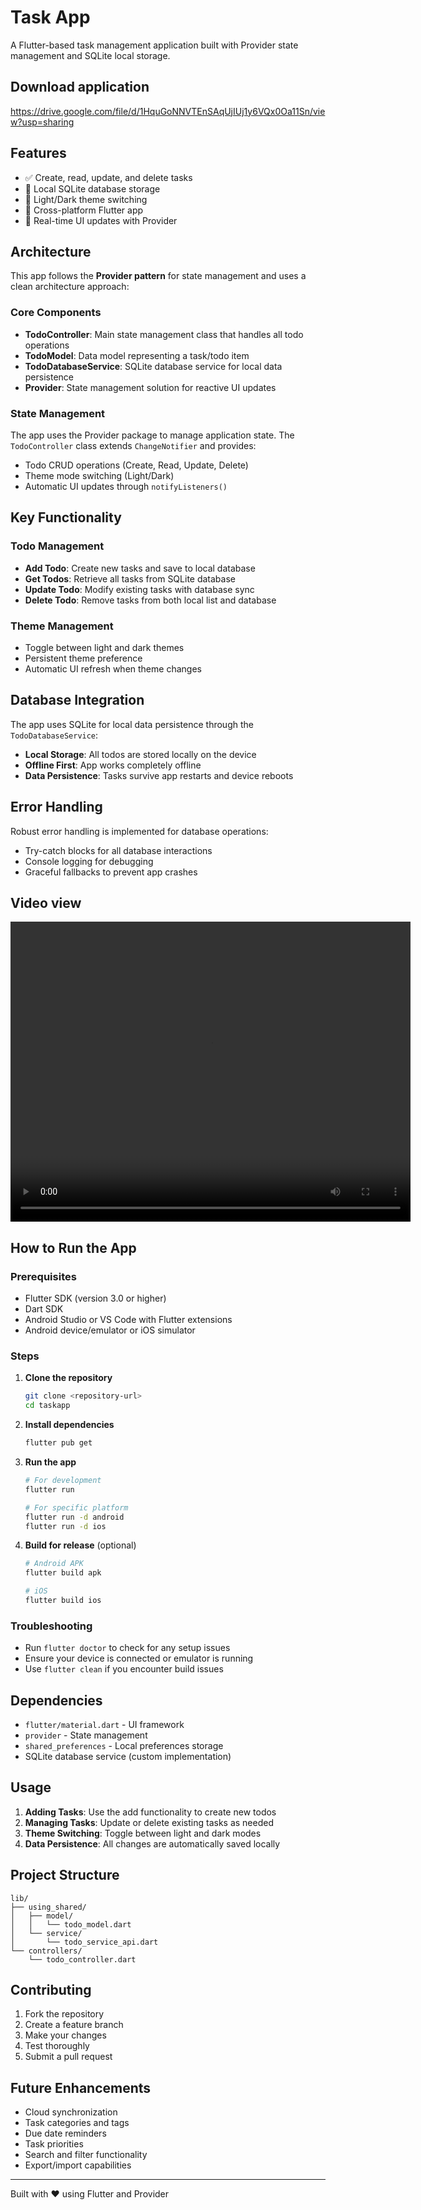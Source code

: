 # Task App

A Flutter-based task management application built with Provider state management and SQLite local storage.
## Download application 

https://drive.google.com/file/d/1HquGoNNVTEnSAqUjIUj1y6VQx0Oa11Sn/view?usp=sharing

## Features

- ✅ Create, read, update, and delete tasks
- 💾 Local SQLite database storage
- 🎨 Light/Dark theme switching
- 📱 Cross-platform Flutter app
- 🔄 Real-time UI updates with Provider

## Architecture

This app follows the **Provider pattern** for state management and uses a clean architecture approach:

### Core Components

- **TodoController**: Main state management class that handles all todo operations
- **TodoModel**: Data model representing a task/todo item
- **TodoDatabaseService**: SQLite database service for local data persistence
- **Provider**: State management solution for reactive UI updates

### State Management

The app uses the Provider package to manage application state. The `TodoController` class extends `ChangeNotifier` and provides:

- Todo CRUD operations (Create, Read, Update, Delete)
- Theme mode switching (Light/Dark)
- Automatic UI updates through `notifyListeners()`

## Key Functionality

### Todo Management
- **Add Todo**: Create new tasks and save to local database
- **Get Todos**: Retrieve all tasks from SQLite database
- **Update Todo**: Modify existing tasks with database sync
- **Delete Todo**: Remove tasks from both local list and database

### Theme Management
- Toggle between light and dark themes
- Persistent theme preference
- Automatic UI refresh when theme changes

## Database Integration

The app uses SQLite for local data persistence through the `TodoDatabaseService`:

- **Local Storage**: All todos are stored locally on the device
- **Offline First**: App works completely offline
- **Data Persistence**: Tasks survive app restarts and device reboots

## Error Handling

Robust error handling is implemented for database operations:
- Try-catch blocks for all database interactions
- Console logging for debugging
- Graceful fallbacks to prevent app crashes

## Video view 

<video width="640" height="480" controls>
  <source src="assets/view_POs.mp4" type="video/mp4">
  Your browser does not support the video tag. 
  <a href="taskapp/assets/view.mp4">Download the video instead</a>.
</video>

## How to Run the App

### Prerequisites
- Flutter SDK (version 3.0 or higher)
- Dart SDK
- Android Studio or VS Code with Flutter extensions
- Android device/emulator or iOS simulator

### Steps
1. **Clone the repository**
   ```bash
   git clone <repository-url>
   cd taskapp
   ```

2. **Install dependencies**
   ```bash
   flutter pub get
   ```

3. **Run the app**
   ```bash
   # For development
   flutter run
   
   # For specific platform
   flutter run -d android
   flutter run -d ios
   ```

4. **Build for release** (optional)
   ```bash
   # Android APK
   flutter build apk
   
   # iOS
   flutter build ios
   ```

### Troubleshooting
- Run `flutter doctor` to check for any setup issues
- Ensure your device is connected or emulator is running
- Use `flutter clean` if you encounter build issues

## Dependencies

- `flutter/material.dart` - UI framework
- `provider` - State management
- `shared_preferences` - Local preferences storage
- SQLite database service (custom implementation)

## Usage

1. **Adding Tasks**: Use the add functionality to create new todos
2. **Managing Tasks**: Update or delete existing tasks as needed
3. **Theme Switching**: Toggle between light and dark modes
4. **Data Persistence**: All changes are automatically saved locally

## Project Structure

```
lib/
├── using_shared/
│   ├── model/
│   │   └── todo_model.dart
│   └── service/
│       └── todo_service_api.dart
└── controllers/
    └── todo_controller.dart
```

## Contributing

1. Fork the repository
2. Create a feature branch
3. Make your changes
4. Test thoroughly
5. Submit a pull request

## Future Enhancements

- Cloud synchronization
- Task categories and tags
- Due date reminders
- Task priorities
- Search and filter functionality
- Export/import capabilities

---

Built with ❤️ using Flutter and Provider
